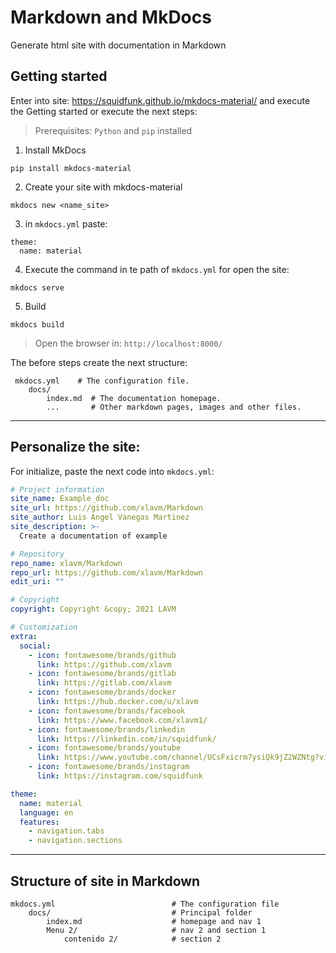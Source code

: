 # Markdown and MkDocs

Generate html site with documentation in Markdown

## Getting started

Enter into site: https://squidfunk.github.io/mkdocs-material/ and execute the Getting started or execute the next steps:

>Prerequisites: `Python` and `pip` installed  

1. Install MkDocs
```
pip install mkdocs-material
```
2. Create your site with mkdocs-material
```
mkdocs new <name_site>
```
3. in `mkdocs.yml` paste:
```
theme:
  name: material
```
4. Execute the command in te path of `mkdocs.yml` for open the site:
```
mkdocs serve
```
5. Build 
```
mkdocs build
```
> Open the browser in: `http://localhost:8000/`

The before steps create the next structure:
```
 mkdocs.yml    # The configuration file.
    docs/
        index.md  # The documentation homepage.
        ...       # Other markdown pages, images and other files.
```

-----------------------------

## Personalize the site:

For initialize, paste the next code into `mkdocs.yml`:
```yml
# Project information
site_name: Example_doc
site_url: https://github.com/xlavm/Markdown
site_author: Luis Angel Vanegas Martinez
site_description: >-
  Create a documentation of example

# Repository
repo_name: xlavm/Markdown
repo_url: https://github.com/xlavm/Markdown
edit_uri: ""

# Copyright
copyright: Copyright &copy; 2021 LAVM

# Customization
extra:
  social:
    - icon: fontawesome/brands/github
      link: https://github.com/xlavm
    - icon: fontawesome/brands/gitlab
      link: https://gitlab.com/xlavm
    - icon: fontawesome/brands/docker
      link: https://hub.docker.com/u/xlavm
    - icon: fontawesome/brands/facebook
      link: https://www.facebook.com/xlavm1/
    - icon: fontawesome/brands/linkedin
      link: https://linkedin.com/in/squidfunk/
    - icon: fontawesome/brands/youtube
      link: https://www.youtube.com/channel/UCsFxicrm7ysiQk9jZ2WZNtg?view_as=subscriber
    - icon: fontawesome/brands/instagram
      link: https://instagram.com/squidfunk

theme:
  name: material
  language: en
  features:
    - navigation.tabs
    - navigation.sections
``` 
-------------------------
## Structure of site in Markdown
```
mkdocs.yml                          # The configuration file
    docs/                           # Principal folder
        index.md                    # homepage and nav 1
        Menu 2/                     # nav 2 and section 1
            contenido 2/            # section 2 
```
